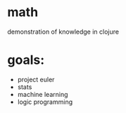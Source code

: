 math
====

demonstration of knowledge in clojure

goals:
====
- project euler
- stats
- machine learning
- logic programming
